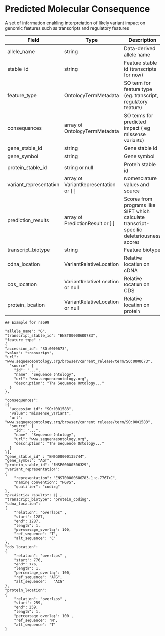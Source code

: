 # Predicted Molecular Consequence

A set of information enabling interpretation of likely variant impact on genomic features such as transcripts and regulatory features

| Field             | Type            | Description
|-------------------|-----------------|---------------------
| allele_name           | string          | Data-derived allele name
| stable_id | string          | Feature stable id (transcripts for now)
| feature_type      | OntologyTermMetadata        | SO term for feature type (eg. transcript, regulatory feature)
| consequences      | array of OntologyTermMetadata           | SO terms for predicted impact ( eg missense variants)
| gene_stable_id | string| Gene stable id
| gene_symbol | string | Gene symbol
| protein_stable_id  | string or null | Protein stable id
| variant_representation | array of VariantRepresentation or [ ]  | Nomenclature values and source
| prediction_results | array of PredictionResult or [ ] | Scores from programs like SIFT which calculate transcript-specific deleteriousness scores
| transcript_biotype | string | Feature biotype
| cdna_location | VariantRelativeLocation  | Relative location on cDNA
| cds_location | VariantRelativeLocation or null | Relative location on CDS
| protein_location | VariantRelativeLocation or null | Relative location on protein

```
## Example for rs699 

"allele_name": "G",
"transcript_stable_id": "ENST00000680783",
"feature_type" : 
{
"accession_id": "SO:0000673",
"value": "transcript",
"url": "www.sequenceontology.org/browser/current_release/term/SO:0000673",
  "source": {
    "id": "...",
    "name": "Sequence Ontology",
    "url": "www.sequenceontology.org",
    "description": "The Sequence Ontology..."
  }
},

"consequences":
[{
  "accession_id": "SO:0001583",
  "value": "missense_variant",
  "url": "www.sequenceontology.org/browser/current_release/term/SO:0001583",
  "source": {
    "id": "...",
    "name": "Sequence Ontology",
    "url": "www.sequenceontology.org",
    "description": "The Sequence Ontology..."
  }
}],
"gene_stable_id" : "ENSG00000135744",
"gene_symbol": "AGT",
"protein_stable_id": "ENSP00000506329",
"variant_representation": 
{
	"representation": "ENST00000680783.1:c.776T>C",
	"naming convention": "HGVS",
	"qualifier": "coding"
},
"prediction_results": [] ,
"transcript_biotype": "protein_coding",
"cdna_location": 
{
	"relation": "overlaps" ,
	"start": 1287,
	"end": 1287, 
	"length": 1, 
	"percentage_overlap": 100,
	"ref_sequence": "T",
	"alt_sequence": "C" 
},
"cds_location": 
{
	"relation": "overlaps" ,
	"start": 776, 
	"end": 776, 
	"length": 1, 
	"percentage_overlap": 100,
	"ref_sequence": "ATG",
	"alt_sequence":   "ACG" 
},
"protein_location":
{
	"relation": "overlaps" ,
	"start": 259, 
	"end": 259, 
	"length": 1, 
	"percentage_overlap": 100 ,
	"ref_sequence": "M",
	"alt_sequence": "T" 
}
```



























